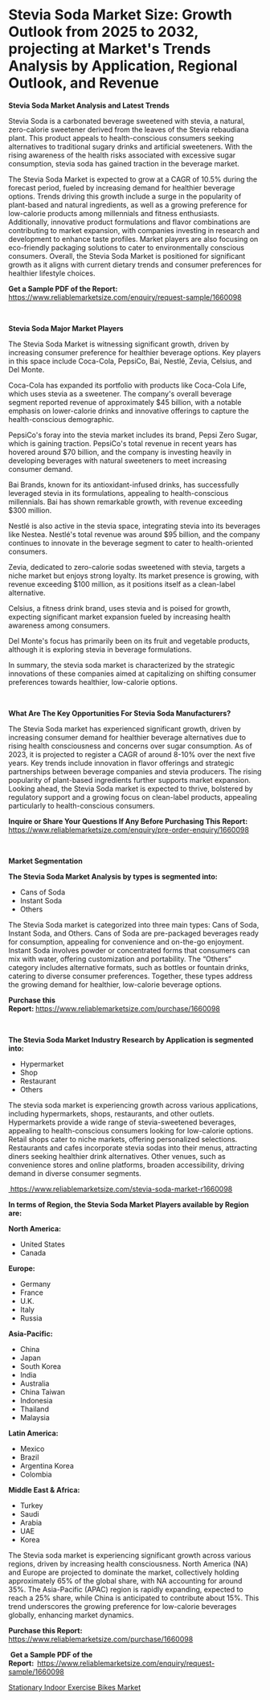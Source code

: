 <p><h1>Stevia Soda Market Size: Growth Outlook from 2025 to 2032, projecting at Market's Trends Analysis by Application, Regional Outlook, and Revenue</h1></p><p><strong>Stevia Soda Market Analysis and Latest Trends</strong></p>
<p><p>Stevia Soda is a carbonated beverage sweetened with stevia, a natural, zero-calorie sweetener derived from the leaves of the Stevia rebaudiana plant. This product appeals to health-conscious consumers seeking alternatives to traditional sugary drinks and artificial sweeteners. With the rising awareness of the health risks associated with excessive sugar consumption, stevia soda has gained traction in the beverage market.</p><p>The Stevia Soda Market is expected to grow at a CAGR of 10.5% during the forecast period, fueled by increasing demand for healthier beverage options. Trends driving this growth include a surge in the popularity of plant-based and natural ingredients, as well as a growing preference for low-calorie products among millennials and fitness enthusiasts. Additionally, innovative product formulations and flavor combinations are contributing to market expansion, with companies investing in research and development to enhance taste profiles. Market players are also focusing on eco-friendly packaging solutions to cater to environmentally conscious consumers. Overall, the Stevia Soda Market is positioned for significant growth as it aligns with current dietary trends and consumer preferences for healthier lifestyle choices.</p></p>
<p><strong>Get a Sample PDF of the Report:&nbsp;</strong> <a href="https://www.reliablemarketsize.com/enquiry/request-sample/1660098?utm_campaign=2218&utm_medium=2&utm_source=Github&utm_content=ia&utm_term=08022025&utm_id=stevia-soda">https://www.reliablemarketsize.com/enquiry/request-sample/1660098</a></p>
<p>&nbsp;</p>
<p><strong>Stevia Soda Major Market Players</strong></p>
<p><p>The Stevia Soda Market is witnessing significant growth, driven by increasing consumer preference for healthier beverage options. Key players in this space include Coca-Cola, PepsiCo, Bai, Nestlé, Zevia, Celsius, and Del Monte.</p><p>Coca-Cola has expanded its portfolio with products like Coca-Cola Life, which uses stevia as a sweetener. The company's overall beverage segment reported revenue of approximately $45 billion, with a notable emphasis on lower-calorie drinks and innovative offerings to capture the health-conscious demographic.</p><p>PepsiCo's foray into the stevia market includes its brand, Pepsi Zero Sugar, which is gaining traction. PepsiCo's total revenue in recent years has hovered around $70 billion, and the company is investing heavily in developing beverages with natural sweeteners to meet increasing consumer demand.</p><p>Bai Brands, known for its antioxidant-infused drinks, has successfully leveraged stevia in its formulations, appealing to health-conscious millennials. Bai has shown remarkable growth, with revenue exceeding $300 million.</p><p>Nestlé is also active in the stevia space, integrating stevia into its beverages like Nestea. Nestlé's total revenue was around $95 billion, and the company continues to innovate in the beverage segment to cater to health-oriented consumers.</p><p>Zevia, dedicated to zero-calorie sodas sweetened with stevia, targets a niche market but enjoys strong loyalty. Its market presence is growing, with revenue exceeding $100 million, as it positions itself as a clean-label alternative.</p><p>Celsius, a fitness drink brand, uses stevia and is poised for growth, expecting significant market expansion fueled by increasing health awareness among consumers.</p><p>Del Monte's focus has primarily been on its fruit and vegetable products, although it is exploring stevia in beverage formulations. </p><p>In summary, the stevia soda market is characterized by the strategic innovations of these companies aimed at capitalizing on shifting consumer preferences towards healthier, low-calorie options.</p></p>
<p>&nbsp;</p>
<p><strong>What Are The Key Opportunities For Stevia Soda Manufacturers?</strong></p>
<p><p>The Stevia Soda market has experienced significant growth, driven by increasing consumer demand for healthier beverage alternatives due to rising health consciousness and concerns over sugar consumption. As of 2023, it is projected to register a CAGR of around 8-10% over the next five years. Key trends include innovation in flavor offerings and strategic partnerships between beverage companies and stevia producers. The rising popularity of plant-based ingredients further supports market expansion. Looking ahead, the Stevia Soda market is expected to thrive, bolstered by regulatory support and a growing focus on clean-label products, appealing particularly to health-conscious consumers.</p></p>
<p><strong>Inquire or Share Your Questions If Any Before Purchasing This Report:</strong> <a href="https://www.reliablemarketsize.com/enquiry/pre-order-enquiry/1660098?utm_campaign=2218&utm_medium=2&utm_source=Github&utm_content=ia&utm_term=08022025&utm_id=stevia-soda">https://www.reliablemarketsize.com/enquiry/pre-order-enquiry/1660098</a></p>
<p>&nbsp;</p>
<p><strong>Market Segmentation</strong></p>
<p><strong>The Stevia Soda Market Analysis by types is segmented into:</strong></p>
<p><ul><li>Cans of Soda</li><li>Instant Soda</li><li>Others</li></ul></p>
<p><p>The Stevia Soda market is categorized into three main types: Cans of Soda, Instant Soda, and Others. Cans of Soda are pre-packaged beverages ready for consumption, appealing for convenience and on-the-go enjoyment. Instant Soda involves powder or concentrated forms that consumers can mix with water, offering customization and portability. The “Others” category includes alternative formats, such as bottles or fountain drinks, catering to diverse consumer preferences. Together, these types address the growing demand for healthier, low-calorie beverage options.</p></p>
<p><strong>Purchase this Report:&nbsp;</strong><a href="https://www.reliablemarketsize.com/purchase/1660098?utm_campaign=2218&utm_medium=2&utm_source=Github&utm_content=ia&utm_term=08022025&utm_id=stevia-soda">https://www.reliablemarketsize.com/purchase/1660098</a></p>
<p>&nbsp;</p>
<p><strong>The Stevia Soda Market Industry Research by Application is segmented into:</strong></p>
<p><ul><li>Hypermarket</li><li>Shop</li><li>Restaurant</li><li>Others</li></ul></p>
<p><p>The stevia soda market is experiencing growth across various applications, including hypermarkets, shops, restaurants, and other outlets. Hypermarkets provide a wide range of stevia-sweetened beverages, appealing to health-conscious consumers looking for low-calorie options. Retail shops cater to niche markets, offering personalized selections. Restaurants and cafes incorporate stevia sodas into their menus, attracting diners seeking healthier drink alternatives. Other venues, such as convenience stores and online platforms, broaden accessibility, driving demand in diverse consumer segments.</p></p>
<p><a href="https://www.reliablemarketsize.com/stevia-soda-market-r1660098?utm_campaign=2218&utm_medium=2&utm_source=Github&utm_content=ia&utm_term=08022025&utm_id=stevia-soda">&nbsp;https://www.reliablemarketsize.com/stevia-soda-market-r1660098</a></p>
<p><strong>In terms of Region, the Stevia Soda Market Players available by Region are:</strong></p>
<p>
    <p> <strong> North America: </strong>
        <ul>
            <li>United States</li>
            <li>Canada</li>
        </ul>
        </p> 
    <p> <strong> Europe: </strong>
        <ul>
            <li>Germany</li>
            <li>France</li>
            <li>U.K.</li>
            <li>Italy</li>
            <li>Russia</li>
        </ul>
        </p> 
    <p> <strong> Asia-Pacific: </strong>
        <ul>
            <li>China</li>
            <li>Japan</li>
            <li>South Korea</li>
            <li>India</li>
            <li>Australia</li>
            <li>China Taiwan</li>
            <li>Indonesia</li>
            <li>Thailand</li>
            <li>Malaysia</li>
        </ul>
        </p> 
    <p> <strong> Latin America: </strong>
        <ul>
            <li>Mexico</li>
            <li>Brazil</li>
            <li>Argentina Korea</li>
            <li>Colombia</li>
        </ul>
        </p> 
    <p> <strong> Middle East & Africa: </strong>
        <ul>
            <li>Turkey</li>
            <li>Saudi</li>
            <li>Arabia</li>
            <li>UAE</li>
            <li>Korea</li>
        </ul>
    </p>
    </p>
<p><p>The Stevia soda market is experiencing significant growth across various regions, driven by increasing health consciousness. North America (NA) and Europe are projected to dominate the market, collectively holding approximately 65% of the global share, with NA accounting for around 35%. The Asia-Pacific (APAC) region is rapidly expanding, expected to reach a 25% share, while China is anticipated to contribute about 15%. This trend underscores the growing preference for low-calorie beverages globally, enhancing market dynamics.</p></p>
<p><strong>Purchase this Report: </strong><a href="https://www.reliablemarketsize.com/purchase/1660098?utm_campaign=2218&utm_medium=2&utm_source=Github&utm_content=ia&utm_term=08022025&utm_id=stevia-soda">https://www.reliablemarketsize.com/purchase/1660098</a></p>
<p>&nbsp;<strong>Get a Sample PDF of the Report:&nbsp;&nbsp;</strong><a href="https://www.reliablemarketsize.com/enquiry/request-sample/1660098?utm_campaign=2218&utm_medium=2&utm_source=Github&utm_content=ia&utm_term=08022025&utm_id=stevia-soda">https://www.reliablemarketsize.com/enquiry/request-sample/1660098</a></p>
<p><strong></strong></p>
<p><p><a href="https://github.com/edacruz6/Market-Research-Report-List-1/blob/main/stationary-indoor-exercise-bikes-market.md?utm_campaign=2218&utm_medium=2&utm_source=Github&utm_content=ia&utm_term=08022025&utm_id=stevia-soda">Stationary Indoor Exercise Bikes Market</a></p></p>